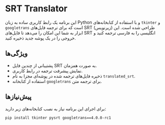 # SRT Translator

این برنامه یک رابط کاربری ساده به زبان Python و با استفاده از کتابخانه‌های `tkinter` و `googletrans` است که برای ترجمه فایل‌های SRT (زیرنویس) طراحی شده است. این ابزار به شما این امکان را می‌دهد تا فایل‌های SRT انگلیسی را به فارسی ترجمه کنید و خروجی را در یک پوشه جدید ذخیره کنید.

## ویژگی‌ها

- پشتیبانی از چندین فایل SRT به صورت همزمان.
- نمایش پیشرفت ترجمه در رابط کاربری.
- ذخیره فایل‌های ترجمه شده در پوشه‌ای مجزا به نام `translated_srt`.
- استفاده از کتابخانه `googletrans` برای ترجمه متن.

## پیش‌نیازها

برای اجرای این برنامه نیاز به نصب کتابخانه‌های زیر دارید:

```bash
pip install tkinter pysrt googletrans==4.0.0-rc1
